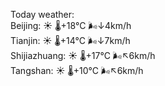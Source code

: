 Today weather:  
Beijing: ☀️   🌡️+18°C 🌬️↓4km/h  
Tianjin: ☀️   🌡️+14°C 🌬️↓7km/h  
Shijiazhuang: ☀️   🌡️+17°C 🌬️↖6km/h  
Tangshan: ☀️   🌡️+10°C 🌬️↖6km/h  
